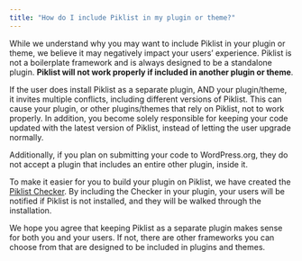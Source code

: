 ```yaml
---
title: "How do I include Piklist in my plugin or theme?"
---
```


While we understand why you may want to include Piklist in your plugin or theme, we believe it may negatively impact your users’ experience. Piklist is not a boilerplate framework and is always designed to be a standalone plugin. **Piklist will not work properly if included in another plugin or theme**.

If the user does install Piklist as a separate plugin, AND your plugin/theme, it invites multiple conflicts, including different versions of Piklist. This can cause your plugin, or other plugins/themes that rely on Piklist, not to work properly. In addition, you become solely responsible for keeping your code updated with the latest version of Piklist, instead of letting the user upgrade normally.

Additionally, if you plan on submitting your code to WordPress.org, they do not accept a plugin that includes an entire other plugin, inside it.

To make it easier for you to build your plugin on Piklist, we have created the [Piklist Checker](/Piklist-Documentation/getting-started/piklist-checker/). By including the Checker in your plugin, your users will be notified if Piklist is not installed, and they will be walked through the installation.

We hope you agree that keeping Piklist as a separate plugin makes sense for both you and your users. If not, there are other frameworks you can choose from that are designed to be included in plugins and themes.
